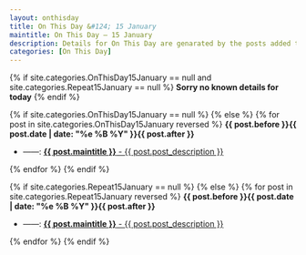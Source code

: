 ```yaml
---
layout: onthisday
title: On This Day &#124; 15 January
maintitle: On This Day — 15 January
description: Details for On This Day are genarated by the posts added to the website so the content is subject to changes/updates over time.
categories: [On This Day]
---
```


{% if site.categories.OnThisDay15January == null and site.categories.Repeat15January == null %}
<strong>Sorry no known details for today</strong>
{% endif %}

{% if site.categories.OnThisDay15January == null %}
{% else %}
{% for post in site.categories.OnThisDay15January reversed %}
<strong>{{ post.before }}{{ post.date | date: "%e %B %Y" }}{{ post.after }}</strong>
<ul>
<li> ——: <a class="{{ post.class }}" href="{{ post.url }}"><strong>{{ post.maintitle }}</strong> - {{ post.post_description }}</a></li>
</ul>
{% endfor %}
{% endif %}

{% if site.categories.Repeat15January == null %}
{% else %}
{% for post in site.categories.Repeat15January reversed %}
<strong>{{ post.before }}{{ post.date | date: "%e %B %Y" }}{{ post.after }}</strong>
<ul>
<li> ——: <a class="{{ post.class }}" href="{{ post.url }}"><strong>{{ post.maintitle }}</strong> - {{ post.post_description }}</a></li>
</ul>
{% endfor %}
{% endif %}
